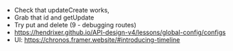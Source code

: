 - Check that updateCreate works,
- Grab that id and getUpdate 
- Try put and delete (9 - debugging routes)
- https://hendrixer.github.io/API-design-v4/lessons/global-config/configs
- UI: https://chronos.framer.website/#introducing-timeline
